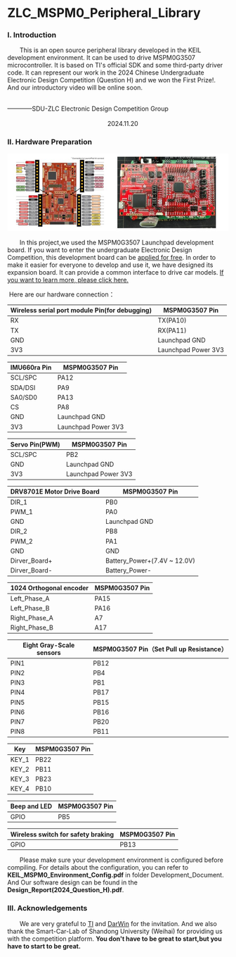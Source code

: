 # ZLC_MSPM0_Peripheral_Library
### Ⅰ. Introduction

&emsp;&emsp;​This is an open source peripheral library developed in the KEIL development environment. It can be used to drive MSPM0G3507 microcontroller.  It is based on TI's official SDK and some third-party driver code. It can represent our work in the 2024 Chinese Undergraduate Electronic Design Competition (Question H) and we won the First Prize!. And our introductory video will be online soon.

&emsp;&emsp;&emsp;&emsp;&emsp;&emsp;&emsp;&emsp;&emsp;&emsp;&emsp;&emsp;&emsp;&emsp;&emsp;&emsp;&emsp;&emsp;&emsp;&emsp;&emsp;&emsp;&emsp;&emsp;&emsp;&emsp;&emsp;&emsp;&emsp;&emsp;&emsp;&emsp;&emsp;&emsp;&emsp;           ————SDU-ZLC Electronic Design Competition Group
&emsp;&emsp;&emsp;&emsp;&emsp;&emsp;&emsp;&emsp;&emsp;&emsp;&emsp;&emsp;&emsp;&emsp;&emsp;&emsp;&emsp;&emsp;&emsp;&emsp;&emsp;&emsp;&emsp;&emsp;&emsp;&emsp;&emsp;&emsp;&emsp;&emsp;&emsp;&emsp;&emsp;&emsp;&emsp;&emsp;&emsp;&emsp;&emsp;&emsp;&emsp;&emsp;&emsp;&emsp;&emsp;&emsp;&emsp;&emsp;&emsp;&emsp;&emsp;&emsp;
​                                                                                                    2024.11.20

### Ⅱ. Hardware Preparation

![hardware](images/hardware.jpg) 

​&emsp;&emsp;In this project,we used the MSPM0G3507 Launchpad development board. If you want to enter the undergraduate Electronic Design Competition, this development board can be [applied for free](https://www.nuedc-training.com.cn/index/evm/index_2024). In order to make it easier for everyone to develop and use it,  we have designed its expansion board. It can provide a common interface to drive car models. [If you want to learn more, please click here.](http://oshwhub.com/hurricanchen/zlc_-dian-sai-mspm0g3507-launchpad-kuo-zhan-ban)

​       Here are our hardware connection：

| Wireless serial port module Pin(for debugging) | MSPM0G3507 Pin      |
| ---------------------------------------------- | ------------------- |
| RX                                             | TX(PA10)            |
| TX                                             | RX(PA11)            |
| GND                                            | Launchpad GND       |
| 3V3                                            | Launchpad Power 3V3 |

| IMU660ra Pin | MSPM0G3507 Pin      |
| ------------ | ------------------- |
| SCL/SPC      | PA12                |
| SDA/DSI      | PA9                 |
| SA0/SD0      | PA13                |
| CS           | PA8                 |
| GND          | Launchpad GND       |
| 3V3          | Launchpad Power 3V3 |

| Servo Pin(PWM) | MSPM0G3507 Pin      |
| -------------- | ------------------- |
| SCL/SPC        | PB2                 |
| GND            | Launchpad GND       |
| 3V3            | Launchpad Power 3V3 |

| DRV8701E Motor Drive Board | MSPM0G3507 Pin               |
| -------------------------- | ---------------------------- |
| DIR_1                      | PB0                          |
| PWM_1                      | PA0                          |
| GND                        | Launchpad GND                |
| DIR_2                      | PB8                          |
| PWM_2                      | PA1                          |
| GND                        | GND                          |
| Dirver_Board+              | Battery_Power+(7.4V ~ 12.0V) |
| Dirver_Board-              | Battery_Power-               |

| 1024 Orthogonal encoder | MSPM0G3507 Pin |
| ----------------------- | -------------- |
| Left_Phase_A            | PA15           |
| Left_Phase_B            | PA16           |
| Right_Phase_A           | A7             |
| Right_Phase_B           | A17            |

| Eight Gray-Scale sensors | MSPM0G3507 Pin（Set Pull up Resistance） |
| ------------------------ | ---------------------------------------- |
| PIN1                     | PB12                                     |
| PIN2                     | PB4                                      |
| PIN3                     | PB1                                      |
| PIN4                     | PB17                                     |
| PIN5                     | PB15                                     |
| PIN6                     | PB16                                     |
| PIN7                     | PB20                                     |
| PIN8                     | PB11                                     |

| Key   | MSPM0G3507 Pin |
| ----- | -------------- |
| KEY_1 | PB22           |
| KEY_2 | PB11           |
| KEY_3 | PB23           |
| KEY_4 | PB10           |

| Beep and  LED | MSPM0G3507 Pin |
| ------------- | -------------- |
| GPIO          | PB5            |

| Wireless switch for safety braking | MSPM0G3507 Pin |
| ---------------------------------- | -------------- |
| GPIO                               | PB13           |

​&emsp;&emsp;Please make sure your development environment is configured before compiling. For  details about the configuration, you can refer to **KEIL_MSPM0_Environment_Config.pdf** in folder Development_Document. And Our software design can be found in the **Design_Report(2024_Question_H).pdf**.

### Ⅲ. Acknowledgements

​&emsp;&emsp;We are very grateful to [TI](https://www.ti.com.cn/) and [DarWin](https://darwinlearns.com/) for the invitation. And we also thank the Smart-Car-Lab of Shandong University (Weihai) for providing us with the competition platform. **You don't have to be great to start,but you have to start to be great.**

​                                                                                                                            
